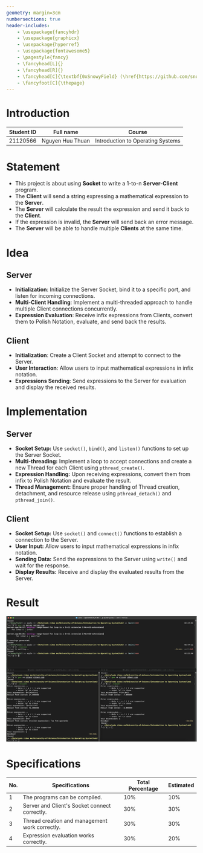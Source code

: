 ```yaml
---
geometry: margin=3cm
numbersections: true
header-includes:
    - \usepackage{fancyhdr}
    - \usepackage{graphicx}
    - \usepackage{hyperref}
    - \usepackage{fontawesome5}
    - \pagestyle{fancy}
    - \fancyhead[L]{}
    - \fancyhead[R]{}
    - \fancyhead[C]{\textbf{0xSnowyField} (\href{https://github.com/snowyfield1906}{Github \small{\faExternalLink*}} · \href{https://snowyfield.vercel.app}{Blog \small{\faExternalLink*}} )}
    - \fancyfoot[C]{\thepage}
---
```


# Introduction

| Student ID | Full name        | Course                            |
| ---------- | ---------------- | --------------------------------- |
| 21120566   | Nguyen Huu Thuan | Introduction to Operating Systems |

# Statement

- This project is about using **Socket** to write a 1-to-n **Server-Client** program.
- The **Client** will send a string expressing a mathematical expression to the **Server**.
- The **Server** will calculate the result the expression and send it back to the **Client**.
- If the expression is invalid, the **Server** will send back an error message.
- The **Server** will be able to handle multiple **Clients** at the same time.

# Idea

## Server

- **Initialization**: Initialize the Server Socket, bind it to a specific port, and listen for incoming connections.
- **Multi-Client Handling**: Implement a multi-threaded approach to handle multiple Client connections concurrently.
- **Expression Evaluation**: Receive infix expressions from Clients, convert them to Polish Notation, evaluate, and send back the results.

## Client

- **Initialization**: Create a Client Socket and attempt to connect to the Server.
- **User Interaction**: Allow users to input mathematical expressions in infix notation.
- **Expressions Sending**: Send expressions to the Server for evaluation and display the received results.

# Implementation

## Server

- **Socket Setup:** Use `socket()`, `bind()`, and `listen()` functions to set up the Server Socket.
- **Multi-threading:** Implement a loop to accept connections and create a new Thread for each Client using `pthread_create()`.
- **Expression Handling:** Upon receiving expressions, convert them from infix to Polish Notation and evaluate the result.
- **Thread Management:** Ensure proper handling of Thread creation, detachment, and resource release using `pthread_detach()` and `pthread_join()`.

## Client

- **Socket Setup:** Use `socket()` and `connect()` functions to establish a connection to the Server.
- **User Input:** Allow users to input mathematical expressions in infix notation.
- **Sending Data:** Send the expressions to the Server using `write()` and wait for the response.
- **Display Results:** Receive and display the evaluated results from the Server.

# Result

![result](./result.png)

# Specifications

| No. | Specifications                                 | Total Percentage | Estimated |
| --- | ---------------------------------------------- | ---------------- | --------- |
| 1   | The programs can be compiled.                  | 10%              | 10%       |
| 2   | Server and Client's Socket connect correctly.  | 30%              | 30%       |
| 3   | Thread creation and management work correctly. | 30%              | 30%       |
| 4   | Expression evaluation works correctly.         | 30%              | 20%       |
